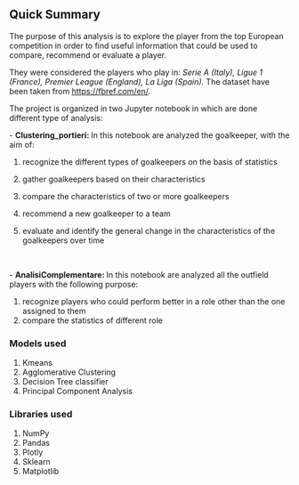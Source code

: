 <h2> Quick Summary </h2>

The purpose of this analysis is to explore the player from the top European competition in order to find useful information that could be used to compare, recommend or evaluate a player.

They were considered the players who play in: <i> Serie A (Italy), Ligue 1 (France), Premier League (England), La Liga (Spain). </i> The dataset have been taken from https://fbref.com/en/.

The project is organized in two Jupyter notebook in which are done different type of analysis:

\- <b>Clustering_portieri: </b> In this notebook are analyzed the goalkeeper, with the aim of:
 
1. recognize the different types of goalkeepers on the basis of statistics

2. gather goalkeepers based on their characteristics

3. compare the characteristics of two or more goalkeepers

4. recommend a new goalkeeper to a team 

5. evaluate and identify the general change in the characteristics of the goalkeepers over time

<br/>

\- <b>AnalisiComplementare: </b> In this notebook are analyzed all the outfield players with the following purpose:
 
1. recognize players who could perform better in a role other than the one assigned to them 
2. compare the statistics of different role

<h3> Models used </h3>

1. Kmeans
2. Agglomerative Clustering
3. Decision Tree classifier
4. Principal Component Analysis

<h3> Libraries used </h3>

1. NumPy
2. Pandas
3. Plotly
4. Sklearn
5. Matplotlib






